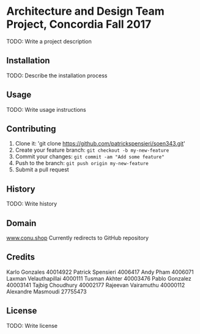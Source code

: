 # Architecture and Design Team Project, Concordia Fall 2017

TODO: Write a project description

## Installation

TODO: Describe the installation process

## Usage

TODO: Write usage instructions

## Contributing

1. Clone it: 'git clone https://github.com/patrickspensieri/soen343.git'
2. Create your feature branch: `git checkout -b my-new-feature`
3. Commit your changes: `git commit -am "Add some feature"`
4. Push to the branch: `git push origin my-new-feature`
5. Submit a pull request

## History

TODO: Write history

## Domain

www.conu.shop
Currently redirects to GitHub repository

## Credits

Karlo Gonzales 40014922
Patrick Spensieri 4006417
Andy Pham 4006071
Laxman Velauthapillai 4000111
Tusman Akhter 40003476
Pablo Gonzalez 40003141
Tajbig Choudhury 40002177
Rajeevan Vairamuthu 40000112
Alexandre Masmoudi 27755473

## License

TODO: Write license